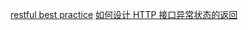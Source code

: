 
[restful best practice](https://segmentfault.com/a/1190000002949234)
[如何设计 HTTP 接口异常状态的返回](https://segmentfault.com/a/1190000003744014)
